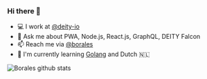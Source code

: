 ### Hi there 👋

- 💻 I work at [@deity-io](https://github.com/deity-io/)
- 💬 Ask me about PWA, Node.js, React.js, GraphQL, DEITY Falcon
- 📫 Reach me via [@borales](https://twitter.com/borales)
- 🌱 I'm currently learning [Golang](https://golang.org/) and Dutch 🇳🇱

![Borales github stats](https://github-readme-stats.vercel.app/api?username=borales&show_icons=true)
